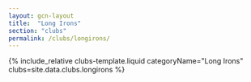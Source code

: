 ```yaml
---
layout: gcn-layout
title:  "Long Irons"
section: "clubs"
permalink: /clubs/longirons/
---
```


{% include_relative clubs-template.liquid categoryName="Long Irons" clubs=site.data.clubs.longirons %}
